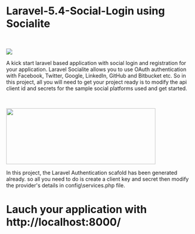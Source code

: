 # Laravel-5.4-Social-Login using Socialite 
 <br/><p><img src="https://laravel.com/assets/img/components/logo-socialite.svg"></p>
 
A kick start laravel based application with social login and registration for your application.
Laravel Socialite allows you to use OAuth authentication with Facebook, Twitter, Google, LinkedIn, GitHub and Bitbucket etc. So in this project, all you will need to get your project ready is to modify the api client id and secrets for the sample social platforms used and get started.

<br/><p><img src="http://www.pngall.com/wp-content/uploads/2016/07/Social-Media-Transparent.png" width="400" height="150"></p>

In this project, the Laravel Authentication scafold has been generated already. so all you need to do is create a client key and secret then modify the provider's details in config\services.php file.

# Lauch your application with http://localhost:8000/

